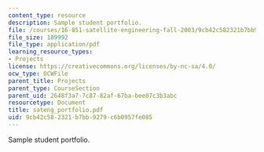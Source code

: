 ```yaml
---
content_type: resource
description: Sample student portfolio.
file: /courses/16-851-satellite-engineering-fall-2003/9cb42c582321b7bb9279c6b0957fe085_sateng_portfolio.pdf
file_size: 189992
file_type: application/pdf
learning_resource_types:
- Projects
license: https://creativecommons.org/licenses/by-nc-sa/4.0/
ocw_type: OCWFile
parent_title: Projects
parent_type: CourseSection
parent_uid: 2648f3a7-7c87-82af-67ba-bee07c3b3abc
resourcetype: Document
title: sateng_portfolio.pdf
uid: 9cb42c58-2321-b7bb-9279-c6b0957fe085
---
```

Sample student portfolio.